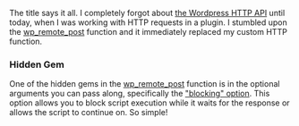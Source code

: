 The title says it all. I completely forgot about [the Wordpress HTTP API](http://codex.wordpress.org/HTTP_API) until today, when I was working with HTTP requests in a plugin. I stumbled upon the [wp\_remote\_post](http://codex.wordpress.org/Function_API/wp_remote_post) function and it immediately replaced my custom HTTP function.

### Hidden Gem

One of the hidden gems in the [wp\_remote\_post](http://codex.wordpress.org/Function_API/wp_remote_post) function is in the optional arguments you can pass along, specifically the ["blocking" option](http://codex.wordpress.org/HTTP_API#Other_Arguments). This option allows you to block script execution while it waits for the response or allows the script to continue on. So simple\!
